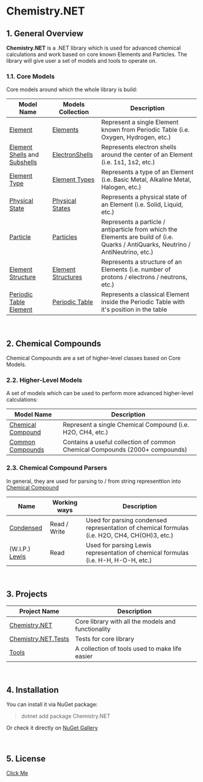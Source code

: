 # Chemistry.NET

## 1. General Overview
**Chemistry.NET** is a .NET library which is used for advanced chemical calculations and work based on core known Elements and Particles. The library will give user a set of models and tools to operate on.

### 1.1. Core Models
Core models around which the whole library is build:

Model Name | Models Collection | Description
-----------|-------------------|--------------
[Element](https://github.com/Sejoslaw/Chemistry.NET/blob/master/Chemistry.NET/Models/Element.cs) | [Elements](https://github.com/Sejoslaw/Chemistry.NET/blob/master/Chemistry.NET/Models/Elements.cs) | Represent a single Element known from Periodic Table (i.e. Oxygen, Hydrogen, etc.)
[Element Shells](https://github.com/Sejoslaw/Chemistry.NET/blob/master/Chemistry.NET/Models/ElectronShell.cs) and [Subshells](https://github.com/Sejoslaw/Chemistry.NET/blob/master/Chemistry.NET/Models/ElectronSubShell.cs) | [ElectronShells](https://github.com/Sejoslaw/Chemistry.NET/blob/master/Chemistry.NET/Models/ElectronShells.cs) | Represents electron shells around the center of an Element (i.e. 1s1, 1s2, etc.)
[Element Type](https://github.com/Sejoslaw/Chemistry.NET/blob/master/Chemistry.NET/Models/ElementType.cs) | [Element Types](https://github.com/Sejoslaw/Chemistry.NET/blob/master/Chemistry.NET/Models/ElementTypes.cs) | Represents a type of an Element (i.e. Basic Metal, Alkaline Metal, Halogen, etc.)
[Physical State](https://github.com/Sejoslaw/Chemistry.NET/blob/master/Chemistry.NET/Models/PhysicalState.cs) | [Physical States](https://github.com/Sejoslaw/Chemistry.NET/blob/master/Chemistry.NET/Models/PhysicalStates.cs) | Represents a physical state of an Element (i.e. Solid, Liquid, etc.)
[Particle](https://github.com/Sejoslaw/Chemistry.NET/blob/master/Chemistry.NET/Models/Particles/Particle.cs) | [Particles](https://github.com/Sejoslaw/Chemistry.NET/blob/master/Chemistry.NET/Models/Particles/Particles.cs) | Represents a particle / antiparticle from which the Elements are build of (i.e. Quarks / AntiQuarks, Neutrino / AntiNeutrino, etc.)
[Element Structure](https://github.com/Sejoslaw/Chemistry.NET/blob/master/Chemistry.NET/Models/ElementStructure.cs) | [Element Structures](https://github.com/Sejoslaw/Chemistry.NET/blob/master/Chemistry.NET/Models/ElementStructures.cs) | Represents a structure of an Elements (i.e. number of protons / electrons / neutrons, etc.)
[Periodic Table Element](https://github.com/Sejoslaw/Chemistry.NET/blob/master/Chemistry.NET/Models/PeriodicTableElement.cs) | [Periodic Table](https://github.com/Sejoslaw/Chemistry.NET/blob/master/Chemistry.NET/Models/PeriodicTable.cs) | Represents a classical Element inside the Periodic Table with it's position in the table

</br>

## 2. Chemical Compounds
Chemical Compounds are a set of higher-level classes based on Core Models.

### 2.2. Higher-Level Models
A set of models which can be used to perform more advanced higher-level calculations:

Model Name | Description
-----------|--------------
[Chemical Compound](https://github.com/Sejoslaw/Chemistry.NET/blob/master/Chemistry.NET/Compounds/ChemicalCompound.cs) | Represent a single Chemical Compound (i.e. H2O, CH4, etc.)
[Common Compounds](https://github.com/Sejoslaw/Chemistry.NET/blob/master/Chemistry.NET/Compounds/CommonCompounds.cs) | Contains a useful collection of common Chemical Compounds (2000+ compounds)

### 2.3. Chemical Compound Parsers
In general, they are used for parsing to / from string representtion into [Chemical Compound](https://github.com/Sejoslaw/Chemistry.NET/blob/master/Chemistry.NET/Compounds/ChemicalCompound.cs)

Name | Working ways | Description
-----|--------------|-------------
[Condensed](https://github.com/Sejoslaw/Chemistry.NET/blob/master/Chemistry.NET/Parsers/Compounds/CondensedChemicalCompoundParser.cs) | Read / Write | Used for parsing condensed representation of chemical formulas (i.e. H2O, CH4, CH(OH)3, etc.)
(W.I.P.) [Lewis](https://github.com/Sejoslaw/Chemistry.NET/blob/master/Chemistry.NET/Parsers/Compounds/LewisChemicalCompoundParser.cs) | Read | Used for parsing Lewis representation of chemical formulas (i.e. H-H, H-O-H, etc.)

</br>

## 3. Projects

Project Name | Description
-------------|------------
[Chemistry.NET](https://github.com/Sejoslaw/Chemistry.NET/tree/master/Chemistry.NET) | Core library with all the models and functionality
[Chemistry.NET.Tests](https://github.com/Sejoslaw/Chemistry.NET/tree/master/Chemistry.NET.Tests) | Tests for core library
[Tools](https://github.com/Sejoslaw/Chemistry.NET/tree/master/Tools) | A collection of tools used to make life easier

</br>

## 4. Installation
You can install it via NuGet package:
> dotnet add package Chemistry.NET

Or check it directly on [NuGet Gallery](https://www.nuget.org/packages/Chemistry.NET/)

</br>

## 5. License

[Click Me](https://github.com/Sejoslaw/Chemistry.NET/blob/master/LICENSE)
